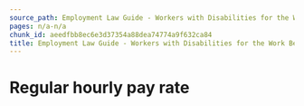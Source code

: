 ```yaml
---
source_path: Employment Law Guide - Workers with Disabilities for the Work Being Performed.md
pages: n/a-n/a
chunk_id: aeedfbb8ec6e3d37354a88dea74774a9f632ca84
title: Employment Law Guide - Workers with Disabilities for the Work Being Performed
---
```

# Regular hourly pay rate
